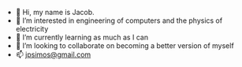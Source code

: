 - 👋 Hi, my name is Jacob.
- 👀 I’m interested in engineering of computers and the physics of electricity
- 🌱 I’m currently learning as much as I can
- 💞️ I’m looking to collaborate on becoming a better version of myself
- 📫 jpsimos@gmail.com
